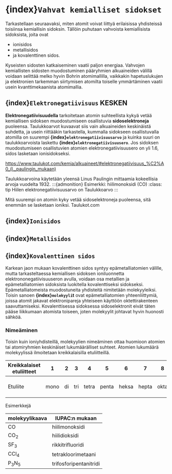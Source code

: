 # {index}`Vahvat kemialliset sidokset`

Tarkastellaan seuraavaksi, miten atomit voivat liittyä erilaisissa yhdisteissä toisiinsa kemiallisin sidoksin. Tällöin puhutaan vahvoista kemiallisista sidoksista, joita ovat
- ionisidos
- metallisidos
- ja kovalenttinen sidos.

Kyseisten sidosten katkaiseminen vaatii paljon energiaa. Vahvojen kemiallisten sidosten muodostuminen pääryhmien alkuaineiden välillä voidaan selittää melko hyvin Bohrin atomimallilla, vaikkakin hapetuslukujen ja elektronien tarkemman siirtymisen atomilta toiselle ymmärtäminen vaatii usein kvanttimekaanista atomimallia.

## {index}`Elektronegatiivisuus` KESKEN
**Elektronegatiivisuudella** tarkoitetaan atomin suhteellista kykyä vetää kemiallisen sidoksen muodostumiseen osallistuvia **sidoselektroneja** puoleensa. Taulukkoarvot kuvaavat siis vain alkuaineiden keskinäistä suhdetta, ja usein riittääkin tarkastella, kummalla sidokseen osallistuvalla atomilla on suurempi **{index}`elektronegatiivisuusarvo`** ja kuinka suuri on taulukkoarvoista laskettu **{index}`elektronegatiivisuusero`**. Jos sidoksen muodostumiseen osallistuvien atomien elektronegatiivisuusero on yli 1.6, sidos lasketaan ionisidokseksi.

https://www.taulukot.com/kemia/alkuaineet/#elektronegatiivisuus_%C2%A0_(l._paulingin_mukaan)

Taulukkoarvoina käytetään yleensä Linus Paulingin mittaamia kokeellisia arvoja vuodelta 1932.
:::{admonition} Esimerkki: hiilimonoksidi (CO)
:class: tip
Hiilen elektronegatiivisuusarvo on  Taulukkoarvo
:::

Mitä suurempi on atomin kyky vetää sidoselektroneja puoleensa, sitä enemmän se lasketaan ioniksi.
Taulukot.com

## {index}`Ionisidos`

## {index}`Metallisidos`

## {index}`Kovalenttinen sidos`
Karkean jaon mukaan kovalenttinen sidos syntyy epämetalliatomien välille, mutta tarkasteltaessa kemiallisen sidoksen ioniluonnetta  elektrononegatiivisuuseron avulla, voidaan osa metallien ja epämetalliatomien sidoksista luokitella kovalenttiseksi sidokseksi. Epämetalliatomeista muodostuneita yhdisteitä nimitetään molekyyleiksi. Toisin sanoen **{index}`molekyyli`t** ovat epämetalliatomien yhteenliittymiä, joissa atomit jakavat elektronipareja yhteiseen käyttöön oktettirakenteen saavuttamiseksi. Kovalenttisessa sidoksessa sidoselektronit eivät täten pääse liikkumaan atomista toiseen, joten molekyylit johtavat hyvin huonosti sähköä.

### Nimeäminen
Toisin kuin ioniyhdisteillä, molekyylien nimeäminen ottaa huomioon atomien tai atomiryhmien keskinäiset lukumäärälliset suhteet. Atomien lukumäärä molekyylissä ilmoitetaan kreikkalaisilla etuliitteillä.

| Kreikkalaiset etuliitteet | 1 | 2 | 3 | 4 | 5 | 6 | 7 | 8 | 9 | 10 |
| -------- | ---- | -- | --- | ----- | ----- | ----- | ----- | ---- | ---------------- | ---- |
| Etuliite | mono | di | tri | tetra | penta | heksa | hepta | okta | ennea (tai nona) | deka |

Esimerkkejä

| molekyylikaava             | IUPAC:n mukaan         |
| -------------------------- | ---------------------- |
| CO                         | hiilimonoksidi         |
| CO<sub>2</sub>             | hiilidioksidi          |
| SF<sub>3</sub>             | rikkitrifluoridi       |
| CCl<sub>4</sub>            | tetrakloorimetaani     |
| P<sub>3</sub>N<sub>5</sub> | trifosforipentanitridi |